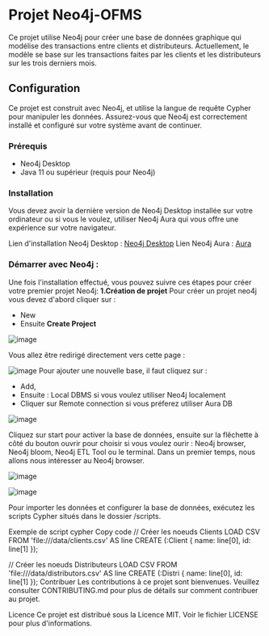 # Projet Neo4j-OFMS

Ce projet utilise Neo4j pour créer une base de données graphique qui modélise des transactions entre clients et distributeurs.
Actuellement, le modèle se base sur les transactions faites par les clients et les distributeurs sur les trois derniers mois.

## Configuration

Ce projet est construit avec Neo4j, et utilise la langue de requête Cypher pour manipuler les données. Assurez-vous que Neo4j est correctement installé et configuré sur votre système avant de continuer.

### Prérequis

- Neo4j Desktop
- Java 11 ou supérieur (requis pour Neo4j)

### Installation

Vous devez avoir la dernière version de Neo4j Desktop installée sur votre ordinateur ou si vous le voulez, utiliser Neo4j Aura qui vous offre une expérience sur votre navigateur.

 Lien d'installation Neo4j Desktop : [Neo4j Desktop](https://neo4j.com/download/)
 Lien Neo4j Aura : [Aura](https://login.neo4j.com/u/login/identifier?state=hKFo2SBRZHhlUFQ5dXVyaWd4NkFwcVJYWnUtUm9TODZvYXNhbaFur3VuaXZlcnNhbC1sb2dpbqN0aWTZIHBuMFV1eFFhZjlhZ2docUE2R3puYkZOTXMzbTBlNXBSo2NpZNkgV1NMczYwNDdrT2pwVVNXODNnRFo0SnlZaElrNXpZVG8)
 
### Démarrer avec Neo4j :
Une fois l'installation effectué, vous pouvez suivre ces étapes pour créer votre premier projet Neo4j:
**1.Création de projet**
Pour créer un projet neo4j vous devez d'abord cliquer sur : 
- New
- Ensuite **Create Project**

![image](https://github.com/Superfadel0/Projet-Neo4j-OFMS/assets/126486272/99d5d21a-d851-4238-a9ea-5f69f79ceab7)

Vous allez être redirigé directement vers cette page :

![image](https://github.com/Superfadel0/Projet-Neo4j-OFMS/assets/126486272/41580665-db57-4571-9ee0-49ca15c3b41e)
Pour ajouter une nouvelle base, il faut cliquez sur :
- Add,
- Ensuite : Local DBMS si vous voulez utiliser Neo4j localement
- Cliquer sur Remote connection si vous préferez utiliser Aura DB

![image](https://github.com/Superfadel0/Projet-Neo4j-OFMS/assets/126486272/c765d3e0-d47a-4422-bebe-db1e19faf99b)

Cliquez sur start pour activer la base de données, ensuite sur la flêchette à côté du bouton ouvrir pour choisir si vous 
voulez ourir : Neo4j browser, Neo4j bloom, Neo4j ETL Tool ou le terminal.
Dans un premier temps, nous allons nous intéresser au Neo4j browser.

![image](https://github.com/Superfadel0/Projet-Neo4j-OFMS/assets/126486272/59e2b4bb-78e1-47fa-8e79-20bdf5070934)


![image](https://github.com/Superfadel0/Projet-Neo4j-OFMS/assets/126486272/a052f452-fac9-4b7d-a889-eb8a84e4320e)


Pour importer les données et configurer la base de données, exécutez les scripts Cypher situés dans le dossier /scripts.

Exemple de script
cypher
Copy code
// Créer les noeuds Clients
LOAD CSV FROM 'file:///data/clients.csv' AS line
CREATE (:Client { name: line[0], id: line[1] });

// Créer les noeuds Distributeurs
LOAD CSV FROM 'file:///data/distributors.csv' AS line
CREATE (:Distri { name: line[0], id: line[1] });
Contribuer
Les contributions à ce projet sont bienvenues. Veuillez consulter CONTRIBUTING.md pour plus de détails sur comment contribuer au projet.

Licence
Ce projet est distribué sous la Licence MIT. Voir le fichier LICENSE pour plus d'informations.
